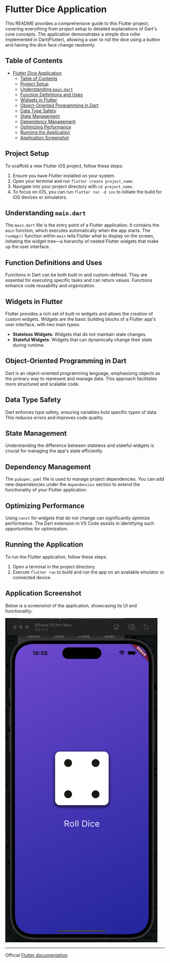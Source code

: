 # Flutter Dice Application

This README provides a comprehensive guide to this Flutter project, covering everything from project setup to detailed explanations of Dart's core concepts. The application demonstrates a simple dice roller implemented in Dart(Flutter), allowing a user to roll the dice using a button and having the dice face change randomly.

## Table of Contents

- [Flutter Dice Application](#flutter-dice-application)
  - [Table of Contents](#table-of-contents)
  - [Project Setup](#project-setup)
  - [Understanding `main.dart`](#understanding-maindart)
  - [Function Definitions and Uses](#function-definitions-and-uses)
  - [Widgets in Flutter](#widgets-in-flutter)
  - [Object-Oriented Programming in Dart](#object-oriented-programming-in-dart)
  - [Data Type Safety](#data-type-safety)
  - [State Management](#state-management)
  - [Dependency Management](#dependency-management)
  - [Optimizing Performance](#optimizing-performance)
  - [Running the Application](#running-the-application)
  - [Application Screenshot](#application-screenshot)

## Project Setup

To scaffold a new Flutter iOS project, follow these steps:

1. Ensure you have Flutter installed on your system.
2. Open your terminal and run `flutter create project_name`.
3. Navigate into your project directory with `cd project_name`.
4. To focus on iOS, you can run `flutter run -d ios` to initiate the build for iOS devices or simulators.

## Understanding `main.dart`

The `main.dart` file is the entry point of a Flutter application. It contains the `main` function, which executes automatically when the app starts. The `runApp()` function within `main` tells Flutter what to display on the screen, initiating the widget tree—a hierarchy of nested Flutter widgets that make up the user interface.

## Function Definitions and Uses

Functions in Dart can be both built-in and custom-defined. They are essential for executing specific tasks and can return values. Functions enhance code reusability and organization.

## Widgets in Flutter

Flutter provides a rich set of built-in widgets and allows the creation of custom widgets. Widgets are the basic building blocks of a Flutter app's user interface, with two main types:

- **Stateless Widgets**: Widgets that do not maintain state changes.
- **Stateful Widgets**: Widgets that can dynamically change their state during runtime.

## Object-Oriented Programming in Dart

Dart is an object-oriented programming language, emphasizing objects as the primary way to represent and manage data. This approach facilitates more structured and scalable code.

## Data Type Safety

Dart enforces type safety, ensuring variables hold specific types of data. This reduces errors and improves code quality.

## State Management

Understanding the difference between stateless and stateful widgets is crucial for managing the app's state efficiently.

## Dependency Management

The `pubspec.yaml` file is used to manage project dependencies. You can add new dependencies under the `dependencies` section to extend the functionality of your Flutter application.

## Optimizing Performance

Using `const` for widgets that do not change can significantly optimize performance. The Dart extension in VS Code assists in identifying such opportunities for optimization.

## Running the Application

To run the Flutter application, follow these steps:

1. Open a terminal in the project directory.
2. Execute `flutter run` to build and run the app on an available emulator or connected device.

## Application Screenshot

Below is a screenshot of the application, showcasing its UI and functionality:

![Application Screenshot](assets/readme/app_screenshot.png)

---

Official [Flutter documentation](https://flutter.dev/docs).
